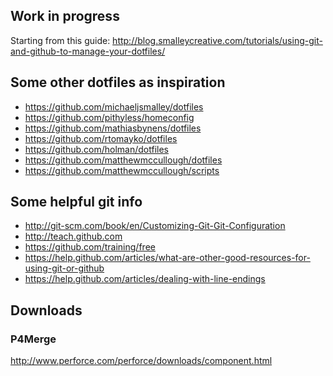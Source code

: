 
Work in progress
----------------

Starting from this guide:
http://blog.smalleycreative.com/tutorials/using-git-and-github-to-manage-your-dotfiles/


Some other dotfiles as inspiration
----------------------------------
* https://github.com/michaeljsmalley/dotfiles
* https://github.com/pithyless/homeconfig
* https://github.com/mathiasbynens/dotfiles
* https://github.com/rtomayko/dotfiles
* https://github.com/holman/dotfiles
* https://github.com/matthewmccullough/dotfiles
* https://github.com/matthewmccullough/scripts

Some helpful git info
---------------------
* http://git-scm.com/book/en/Customizing-Git-Git-Configuration
* http://teach.github.com
* https://github.com/training/free
* https://help.github.com/articles/what-are-other-good-resources-for-using-git-or-github
* https://help.github.com/articles/dealing-with-line-endings

Downloads
---------

### P4Merge
http://www.perforce.com/perforce/downloads/component.html

